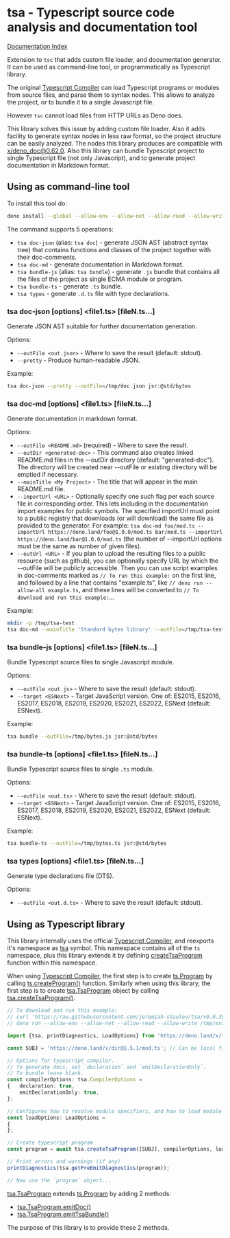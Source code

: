 <!--
	This file is generated with the following command:
	deno run --allow-all https://raw.githubusercontent.com/jeremiah-shaulov/tsa/v0.0.39/tsa.ts doc-md --outFile=README.md mod.ts --importUrl https://deno.land/x/tsa@v0.0.39/mod.ts --mainTitle 'tsa - Typescript source code analysis and documentation tool' --outUrl https://raw.githubusercontent.com/jeremiah-shaulov/tsa/v0.0.39/README.md
-->

# tsa - Typescript source code analysis and documentation tool

[Documentation Index](generated-doc/README.md)

Extension to `tsc` that adds custom file loader, and documentation generator.
It can be used as command-line tool, or programmatically as Typescript library.

The original [Typescript Compiler](https://www.npmjs.com/package/typescript) can load Typescript programs or modules from source files,
and parse them to syntax nodes. This allows to analyze the project, or to bundle it to a single Javascript file.

However `tsc` cannot load files from HTTP URLs as Deno does.

This library solves this issue by adding custom file loader. Also it adds facility to generate syntax nodes in less raw format, so the project structure
can be easily analyzed. The nodes this library produces are compatible with [x/deno\_doc@0.62.0](https://deno.land/x/deno_doc@0.62.0).
Also this library can bundle Typescript project to single Typescript file (not only Javascript), and to generate project documentation in Markdown format.

## Using as command-line tool

To install this tool do:

```bash
deno install --global --allow-env --allow-net --allow-read --allow-write https://deno.land/x/tsa@v0.0.39/tsa.ts
```

The command supports 5 operations:
- `tsa doc-json` (alias: `tsa doc`) - generate JSON AST (abstract syntax tree) that contains functions and classes of the project together with their doc-comments.
- `tsa doc-md` - generate documentation in Markdown format.
- `tsa bundle-js` (alias: `tsa bundle`) - generate `.js` bundle that contains all the files of the project as single ECMA module or program.
- `tsa bundle-ts` - generate `.ts` bundle.
- `tsa types` - generate `.d.ts` file with type declarations.

### tsa doc-json [options] <file1.ts> [fileN.ts...]

Generate JSON AST suitable for further documentation generation.

Options:
- `--outFile <out.json>` - Where to save the result (default: stdout).
- `--pretty` - Produce human-readable JSON.

Example:
```bash
tsa doc-json --pretty --outFile=/tmp/doc.json jsr:@std/bytes
```

### tsa doc-md [options] <file1.ts> [fileN.ts...]

Generate documentation in markdown format.

Options:
- `--outFile <README.md>` (required) - Where to save the result.
- `--outDir <generated-doc>` - This command also creates linked README.md files in the --outDir directory (default: "generated-doc").
The directory will be created near --outFile or existing directory will be emptied if necessary.
- `--mainTitle <My Project>` - The title that will appear in the main README.md file.
- `--importUrl <URL>` - Optionally specify one such flag per each source file in corresponding order.
This lets including in the documentation import examples for public symbols.
The specified importUrl must point to a public registry that downloads (or will download) the same file as provided to the generator.
For example: `tsa doc-md foo/mod.ts --importUrl https://deno.land/foo@1.0.0/mod.ts bar/mod.ts --importUrl https://deno.land/bar@1.0.0/mod.ts`
(the number of --importUrl options must be the same as number of given files).
- `--outUrl <URL>` - If you plan to upload the resulting files to a public resource (such as github),
you can optionally specify URL by which the --outFile will be publicly accessible.
Then you can use script examples in doc-comments marked as `// To run this example:` on the first line,
and followed by a line that contains "example.ts", like `// deno run --allow-all example.ts`, and these lines will be converted to `// To download and run this example:`...

Example:
```bash
mkdir -p /tmp/tsa-test
tsa doc-md --mainTitle 'Standard bytes library' --outFile=/tmp/tsa-test/README.md jsr:@std/bytes
```

### tsa bundle-js [options] <file1.ts> [fileN.ts...]

Bundle Typescript source files to single Javascript module.

Options:
- `--outFile <out.js>` - Where to save the result (default: stdout).
- `--target <ESNext>` - Target JavaScript version. One of: ES2015, ES2016, ES2017, ES2018, ES2019, ES2020, ES2021, ES2022, ESNext (default: ESNext).

Example:
```bash
tsa bundle --outFile=/tmp/bytes.js jsr:@std/bytes
```

### tsa bundle-ts [options] <file1.ts> [fileN.ts...]

Bundle Typescript source files to single `.ts` module.

Options:
- `--outFile <out.ts>` - Where to save the result (default: stdout).
- `--target <ESNext>` - Target JavaScript version. One of: ES2015, ES2016, ES2017, ES2018, ES2019, ES2020, ES2021, ES2022, ESNext (default: ESNext).

Example:
```bash
tsa bundle-ts --outFile=/tmp/bytes.ts jsr:@std/bytes
```

### tsa types [options] <file1.ts> [fileN.ts...]

Generate type declarations file (DTS).

Options:
- `--outFile <out.d.ts>` - Where to save the result (default: stdout).

## Using as Typescript library

This library internally uses the official [Typescript Compiler](https://www.npmjs.com/package/typescript),
and reexports it's namespace as [tsa](generated-doc/namespace.tsa/README.md) symbol. This namespace contains all of the `ts` namespace,
plus this library extends it by defining [createTsaProgram](generated-doc/function.createTsaProgram/README.md) function within this namespace.

When using [Typescript Compiler](https://www.npmjs.com/package/typescript),
the first step is to create [ts.Program](generated-doc/interface.Program/README.md) by calling [ts.createProgram()](generated-doc/function.createProgram/README.md) function.
Similarly when using this library, the first step is to create [tsa.TsaProgram](generated-doc/interface.TsaProgram/README.md) object by calling [tsa.createTsaProgram()](generated-doc/function.createTsaProgram/README.md).

```ts
// To download and run this example:
// curl 'https://raw.githubusercontent.com/jeremiah-shaulov/tsa/v0.0.39/README.md' | perl -ne '$y=$1 if /^```(.)?/;  print $_ if $y&&$m;  $m=$y&&($m||m~<example-p9mn>~)' > /tmp/example-p9mn.ts
// deno run --allow-env --allow-net --allow-read --allow-write /tmp/example-p9mn.ts

import {tsa, printDiagnostics, LoadOptions} from 'https://deno.land/x/tsa@v0.0.39/mod.ts';

const SUBJ = 'https://deno.land/x/dir@1.5.1/mod.ts'; // Can be local file (`file:///...`)

// Options for typescript compiler.
// To generate docs, set `declaration` and `emitDeclarationOnly`.
// To bundle leave blank.
const compilerOptions: tsa.CompilerOptions =
{	declaration: true,
	emitDeclarationOnly: true,
};

// Configures how to resolve module specifiers, and how to load module contents.
const loadOptions: LoadOptions =
{
};

// Create typescript program
const program = await tsa.createTsaProgram([SUBJ], compilerOptions, loadOptions);

// Print errors and warnings (if any)
printDiagnostics(tsa.getPreEmitDiagnostics(program));

// Now use the `program` object...
```

[tsa.TsaProgram](generated-doc/interface.TsaProgram/README.md) extends [ts.Program](generated-doc/interface.Program/README.md) by adding 2 methods:
- [tsa.TsaProgram.emitDoc()](generated-doc/interface.TsaProgram/README.md#-emitdocoptions-emitdocoptions-docnodes)
- [tsa.TsaProgram.emitTsaBundle()](generated-doc/interface.TsaProgram/README.md#-emittsabundle-tsabundle)

The purpose of this library is to provide these 2 methods.